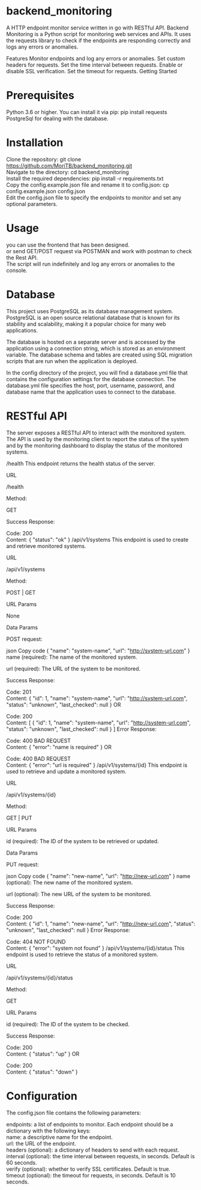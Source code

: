 # backend_monitoring
A HTTP endpoint monitor service written in go with RESTful API.
Backend Monitoring is a Python script for monitoring web services and APIs. It uses the requests library to check if the endpoints are responding correctly and logs any errors or anomalies.

Features
Monitor endpoints and log any errors or anomalies.
Set custom headers for requests.
Set the time interval between requests.
Enable or disable SSL verification.
Set the timeout for requests.
Getting Started
# Prerequisites
Python 3.6 or higher.
You can install it via pip: pip install requests
PostgreSql for dealing with the database.
# Installation
Clone the repository: git clone https://github.com/MoriTB/backend_monitoring.git                     
Navigate to the directory: cd backend_monitoring                  
Install the required dependencies: pip install -r requirements.txt           
Copy the config.example.json file and rename it to config.json: cp config.example.json config.json              
Edit the config.json file to specify the endpoints to monitor and set any optional parameters.            

# Usage
you can use the frontend that has been designed.                         
or send GET/POST request via POSTMAN and work with postman to check the Rest API.                                 
The script will run indefinitely and log any errors or anomalies to the console.

# Database
This project uses PostgreSQL as its database management system. PostgreSQL is an open source relational database that is known for its stability and scalability, making it a popular choice for many web applications.

The database is hosted on a separate server and is accessed by the application using a connection string, which is stored as an environment variable. The database schema and tables are created using SQL migration scripts that are run when the application is deployed.

In the config directory of the project, you will find a database.yml file that contains the configuration settings for the database connection. The database.yml file specifies the host, port, username, password, and database name that the application uses to connect to the database.
# RESTful API
The server exposes a RESTful API to interact with the monitored system. The API is used by the monitoring client to report the status of the system and by the monitoring dashboard to display the status of the monitored systems.

/health
This endpoint returns the health status of the server.

URL

/health

Method:

GET

Success Response:

Code: 200 <br />
Content: { "status": "ok" }
/api/v1/systems
This endpoint is used to create and retrieve monitored systems.

URL

/api/v1/systems

Method:

POST | GET

URL Params

None

Data Params

POST request:

json
Copy code
{
  "name": "system-name",
  "url": "http://system-url.com"
}
name (required): The name of the monitored system.

url (required): The URL of the system to be monitored.

Success Response:

Code: 201 <br />
Content: { "id": 1, "name": "system-name", "url": "http://system-url.com", "status": "unknown", "last_checked": null }
OR

Code: 200 <br />
Content: [ { "id": 1, "name": "system-name", "url": "http://system-url.com", "status": "unknown", "last_checked": null } ]
Error Response:

Code: 400 BAD REQUEST <br />
Content: { "error": "name is required" }
OR

Code: 400 BAD REQUEST <br />
Content: { "error": "url is required" }
/api/v1/systems/{id}
This endpoint is used to retrieve and update a monitored system.

URL

/api/v1/systems/{id}

Method:

GET | PUT

URL Params

id (required): The ID of the system to be retrieved or updated.

Data Params

PUT request:

json
Copy code
{
  "name": "new-name",
  "url": "http://new-url.com"
}
name (optional): The new name of the monitored system.

url (optional): The new URL of the system to be monitored.

Success Response:

Code: 200 <br />
Content: { "id": 1, "name": "new-name", "url": "http://new-url.com", "status": "unknown", "last_checked": null }
Error Response:

Code: 404 NOT FOUND <br />
Content: { "error": "system not found" }
/api/v1/systems/{id}/status
This endpoint is used to retrieve the status of a monitored system.

URL

/api/v1/systems/{id}/status

Method:

GET

URL Params

id (required): The ID of the system to be checked.

Success Response:

Code: 200 <br />
Content: { "status": "up" }
OR

Code: 200 <br />
Content: { "status": "down" }
# Configuration
The config.json file contains the following parameters:

endpoints: a list of endpoints to monitor. Each endpoint should be a dictionary with the following keys:           
name: a descriptive name for the endpoint.          
url: the URL of the endpoint.           
headers (optional): a dictionary of headers to send with each request.           
interval (optional): the time interval between requests, in seconds. Default is 60 seconds.           
verify (optional): whether to verify SSL certificates. Default is true.              
timeout (optional): the timeout for requests, in seconds. Default is 10 seconds.               




